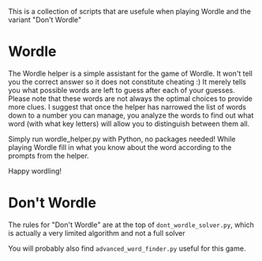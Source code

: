 This is a collection of scripts that are usefule when playing Wordle and the variant "Don't Wordle"

# Wordle

The Wordle helper is a simple assistant for the game of Wordle.
It won't tell you the correct answer so it does not constitute cheating :)
It merely tells you what possible words are left to guess after each of your guesses.
Please note that these words are not always the optimal choices to provide more clues.
I suggest that once the helper has narrowed the list of words down to a number you can manage,
you analyze the words to find out what word (with what key letters) will allow you to distinguish between them all.

Simply run wordle_helper.py with Python, no packages needed!
While playing Wordle fill in what you know about the word according to the prompts from the helper.


Happy wordling!

# Don't Wordle
The rules for "Don't Wordle" are at the top of `dont_wordle_solver.py`, which is actually a very limited algorithm and not a full solver

You will probably also find `advanced_word_finder.py` useful for this game.